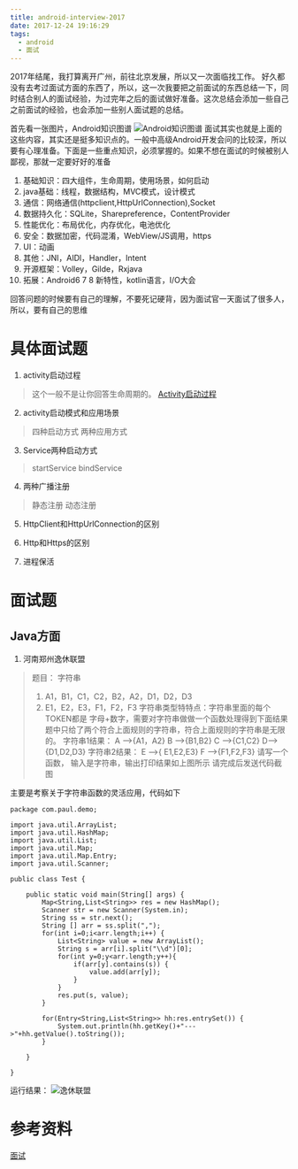 ```yaml
---
title: android-interview-2017
date: 2017-12-24 19:16:29
tags:
  - android
  - 面试
---
```


2017年结尾，我打算离开广州，前往北京发展，所以又一次面临找工作。
好久都没有去考过面试方面的东西了，所以，这一次我要把之前面试的东西总结一下，同时结合别人的面试经验，为过完年之后的面试做好准备。这次总结会添加一些自己之前面试的经验，也会添加一些别人面试题的总结。
<!--more-->
首先看一张图片，Android知识图谱
![Android知识图谱](/assets/interview/interview01.png)
面试其实也就是上面的这些内容，其实还是挺多知识点的。一般中高级Android开发会问的比较深，所以要有心理准备。下面是一些重点知识，必须掌握的。如果不想在面试的时候被别人鄙视，那就一定要好好的准备

1. 基础知识：四大组件，生命周期，使用场景，如何启动
2. java基础：线程，数据结构，MVC模式，设计模式
3. 通信：网络通信(httpclient,HttpUrlConnection),Socket
4. 数据持久化：SQLite，Sharepreference，ContentProvider
5. 性能优化：布局优化，内存优化，电池优化
6. 安全：数据加密，代码混淆，WebView/JS调用，https
7. UI：动画
8. 其他：JNI，AIDl，Handler，Intent
9. 开源框架：Volley，Gilde，Rxjava
10. 拓展：Android6 7 8 新特性，kotlin语言，I/O大会

回答问题的时候要有自己的理解，不要死记硬背，因为面试官一天面试了很多人，所以，要有自己的思维

# 具体面试题
1. activity启动过程
> 这个一般不是让你回答生命周期的。
> <a href='http://blog.csdn.net/huangqili1314/article/details/72792682'>Activity启动过程</a>
2. activity启动模式和应用场景
> 四种启动方式 两种应用方式 

3. Service两种启动方式
> startService
> bindService
4. 两种广播注册
> 静态注册
> 动态注册
5. HttpClient和HttpUrlConnection的区别

6. Http和Https的区别

7. 进程保活




# 面试题
## Java方面
1. 河南郑州逸休联盟
> 题目：
> 字符串
> 1.  A1，B1，C1，C2，B2，A2，D1，D2，D3
> 2.  E1，E2，E3，F1，F2，F3 
> 字符串类型特特点：字符串里面的每个TOKEN都是 字母+数字，需要对字符串做做一个函数处理得到下面结果
> 题中只给了两个符合上面规则的字符串，符合上面规则的字符串是无限的。
> 字符串1结果：
> A -->{A1，A2}
> B -->{B1,B2}
> C -->{C1,C2}
> D-->{D1,D2,D3}
> 字符串2结果：
> E -->{ E1,E2,E3}
> F -->{F1,F2,F3}
> 请写一个函数， 输入是字符串，输出打印结果如上图所示
> 请完成后发送代码截图

主要是考察关于字符串函数的灵活应用，代码如下
```
package com.paul.demo;

import java.util.ArrayList;
import java.util.HashMap;
import java.util.List;
import java.util.Map;
import java.util.Map.Entry;
import java.util.Scanner;

public class Test {

	public static void main(String[] args) {
		Map<String,List<String>> res = new HashMap();
		Scanner str = new Scanner(System.in);
		String ss = str.next();
		String [] arr = ss.split(",");
		for(int i=0;i<arr.length;i++) {
			List<String> value = new ArrayList();
			String s = arr[i].split("\\d")[0];
			for(int y=0;y<arr.length;y++){
				if(arr[y].contains(s)) {
					value.add(arr[y]);
				}
			}
			res.put(s, value);
		}

		for(Entry<String,List<String>> hh:res.entrySet()) {
			System.out.println(hh.getKey()+"--->"+hh.getValue().toString());
		}
		
	}

}
```
运行结果：
![逸休联盟](/assets/interview/interview02.png)


# 参考资料
[面试](http://blog.csdn.net/huangqili1314/article/details/72792682)

